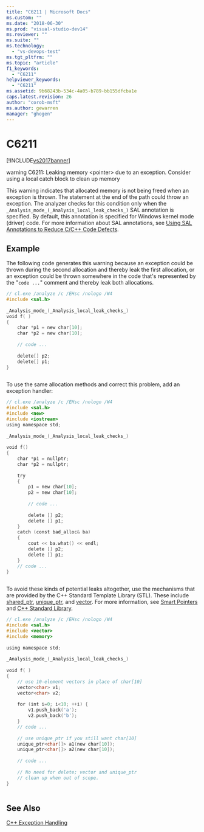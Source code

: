 ```yaml
---
title: "C6211 | Microsoft Docs"
ms.custom: ""
ms.date: "2018-06-30"
ms.prod: "visual-studio-dev14"
ms.reviewer: ""
ms.suite: ""
ms.technology: 
  - "vs-devops-test"
ms.tgt_pltfrm: ""
ms.topic: "article"
f1_keywords: 
  - "C6211"
helpviewer_keywords: 
  - "C6211"
ms.assetid: 9b68243b-534c-4a05-b789-bb155dfcba1e
caps.latest.revision: 26
author: "corob-msft"
ms.author: gewarren
manager: "ghogen"
---
```

# C6211
[!INCLUDE[vs2017banner](../includes/vs2017banner.md)]

  
warning C6211: Leaking memory \<pointer> due to an exception. Consider using a local catch block to clean up memory  
  
 This warning indicates that allocated memory is not being freed when an exception is thrown. The statement at the end of the path could throw an exception. The analyzer checks for this condition only when the `_Analysis_mode_(_Analysis_local_leak_checks_)` SAL annotation is specified. By default, this annotation is specified for Windows kernel mode (driver) code. For more information about SAL annotations, see [Using SAL Annotations to Reduce C/C++ Code Defects](../code-quality/using-sal-annotations-to-reduce-c-cpp-code-defects.md).  
  
## Example  
 The following code generates this warning because an exception could be thrown during the second allocation and thereby leak the first allocation, or an exception could be thrown somewhere in the code that's represented by the "`code ...`" comment and thereby leak both allocations.  
  
```cpp  
// cl.exe /analyze /c /EHsc /nologo /W4   
#include <sal.h>  
  
_Analysis_mode_(_Analysis_local_leak_checks_)   
void f( )  
{  
    char *p1 = new char[10];  
    char *p2 = new char[10];  
  
    // code ...  
  
    delete[] p2;  
    delete[] p1;  
}  
  
```  
  
 To use the same allocation methods and correct this problem, add an exception handler:  
  
```cpp  
// cl.exe /analyze /c /EHsc /nologo /W4  
#include <sal.h>  
#include <new>  
#include <iostream>  
using namespace std;  
  
_Analysis_mode_(_Analysis_local_leak_checks_)   
  
void f()  
{  
    char *p1 = nullptr;   
    char *p2 = nullptr;  
  
    try  
    {  
        p1 = new char[10];  
        p2 = new char[10];  
  
        // code ...  
  
        delete [] p2;  
        delete [] p1;  
    }  
    catch (const bad_alloc& ba)  
    {  
        cout << ba.what() << endl;  
        delete [] p2;  
        delete [] p1;  
    }  
    // code ...  
}  
  
```  
  
 To avoid these kinds of potential leaks altogether, use the mechanisms that are provided by the C++ Standard Template Library (STL). These include [shared_ptr](http://msdn.microsoft.com/library/1469fc51-c658-43f1-886c-f4530dd84860), [unique_ptr](http://msdn.microsoft.com/library/acdf046b-831e-4a4a-83aa-6d4ee467db9a), and [vector](http://msdn.microsoft.com/library/c1431ad8-c0b6-4dbb-89c4-5f651e432d7f). For more information, see [Smart Pointers](http://msdn.microsoft.com/library/909ef870-904c-49b6-b8cd-e9d0b7dc9435) and [C++ Standard Library](http://msdn.microsoft.com/library/a37d3ba3-58af-47c7-9ee2-441ccd7b77ee).  
  
```cpp  
// cl.exe /analyze /c /EHsc /nologo /W4  
#include <sal.h>  
#include <vector>  
#include <memory>  
  
using namespace std;  
  
_Analysis_mode_(_Analysis_local_leak_checks_)   
  
void f( )  
{  
    // use 10-element vectors in place of char[10]  
    vector<char> v1;  
    vector<char> v2;  
  
    for (int i=0; i<10; ++i) {  
        v1.push_back('a');  
        v2.push_back('b');  
    }  
    // code ...  
  
    // use unique_ptr if you still want char[10]  
    unique_ptr<char[]> a1(new char[10]);  
    unique_ptr<char[]> a2(new char[10]);  
  
    // code ...  
  
    // No need for delete; vector and unique_ptr   
    // clean up when out of scope.  
}  
  
```  
  
## See Also  
 [C++ Exception Handling](http://msdn.microsoft.com/library/65f80b44-9d0f-4d17-b910-07205a5c5c40)



